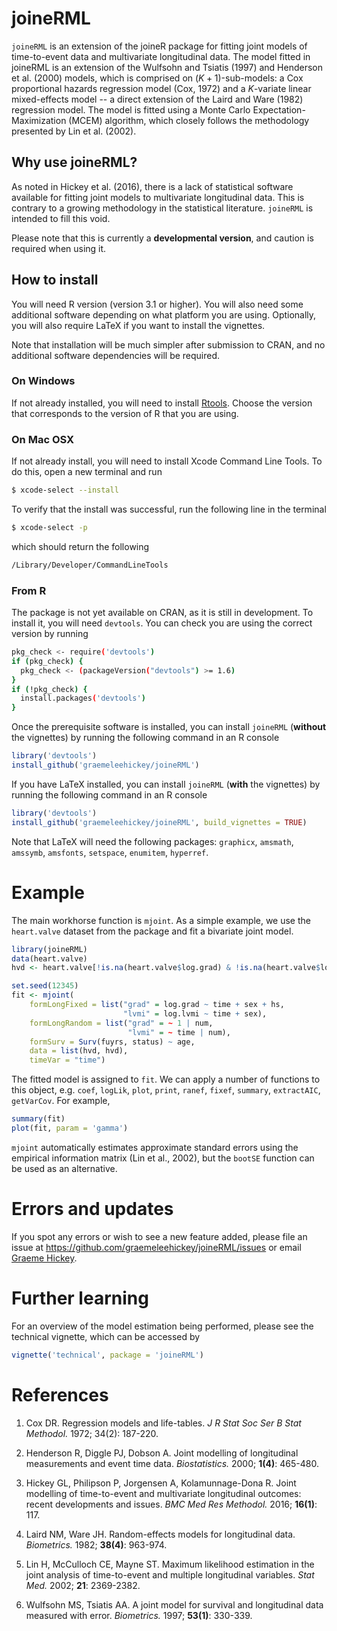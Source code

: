 
<!-- README.md is generated from README.Rmd. Please edit that file -->
joineRML
========

`joineRML` is an extension of the joineR package for fitting joint models of time-to-event data and multivariate longitudinal data. The model fitted in joineRML is an extension of the Wulfsohn and Tsiatis (1997) and Henderson et al. (2000) models, which is comprised on (*K* + 1)-sub-models: a Cox proportional hazards regression model (Cox, 1972) and a *K*-variate linear mixed-effects model -- a direct extension of the Laird and Ware (1982) regression model. The model is fitted using a Monte Carlo Expectation-Maximization (MCEM) algorithm, which closely follows the methodology presented by Lin et al. (2002).

Why use joineRML?
-----------------

As noted in Hickey et al. (2016), there is a lack of statistical software available for fitting joint models to multivariate longitudinal data. This is contrary to a growing methodology in the statistical literature. `joineRML` is intended to fill this void.

Please note that this is currently a **developmental version**, and caution is required when using it.

How to install
--------------

You will need R version (version 3.1 or higher). You will also need some additional software depending on what platform you are using. Optionally, you will also require LaTeX if you want to install the vignettes.

Note that installation will be much simpler after submission to CRAN, and no additional software dependencies will be required.

### On Windows

If not already installed, you will need to install [Rtools](https://cran.r-project.org/bin/windows/Rtools/). Choose the version that corresponds to the version of R that you are using.

### On Mac OSX

If not already install, you will need to install Xcode Command Line Tools. To do this, open a new terminal and run

``` bash
$ xcode-select --install
```

To verify that the install was successful, run the following line in the terminal

``` bash
$ xcode-select -p
```

which should return the following

``` bash
/Library/Developer/CommandLineTools
```

### From R

The package is not yet available on CRAN, as it is still in development. To install it, you will need `devtools`. You can check you are using the correct version by running

``` bash
pkg_check <- require('devtools')
if (pkg_check) {
  pkg_check <- (packageVersion("devtools") >= 1.6)
}
if (!pkg_check) {
  install.packages('devtools')
}
```

Once the prerequisite software is installed, you can install `joineRML` (**without** the vignettes) by running the following command in an R console

``` r
library('devtools')
install_github('graemeleehickey/joineRML')
```

If you have LaTeX installed, you can install `joineRML` (**with** the vignettes) by running the following command in an R console

``` r
library('devtools')
install_github('graemeleehickey/joineRML', build_vignettes = TRUE)
```

Note that LaTeX will need the following packages: `graphicx`, `amsmath`, `amssymb`, `amsfonts`, `setspace`, `enumitem`, `hyperref`.

Example
=======

The main workhorse function is `mjoint`. As a simple example, we use the `heart.valve` dataset from the package and fit a bivariate joint model.

``` r
library(joineRML)
data(heart.valve)
hvd <- heart.valve[!is.na(heart.valve$log.grad) & !is.na(heart.valve$log.lvmi), ]

set.seed(12345)
fit <- mjoint(
    formLongFixed = list("grad" = log.grad ~ time + sex + hs,
                         "lvmi" = log.lvmi ~ time + sex),
    formLongRandom = list("grad" = ~ 1 | num,
                          "lvmi" = ~ time | num),
    formSurv = Surv(fuyrs, status) ~ age,
    data = list(hvd, hvd),
    timeVar = "time")
```

The fitted model is assigned to `fit`. We can apply a number of functions to this object, e.g. `coef`, `logLik`, `plot`, `print`, `ranef`, `fixef`, `summary`, `extractAIC`, `getVarCov`. For example,

``` r
summary(fit)
plot(fit, param = 'gamma')
```

`mjoint` automatically estimates approximate standard errors using the empirical information matrix (Lin et al., 2002), but the `bootSE` function can be used as an alternative.

Errors and updates
==================

If you spot any errors or wish to see a new feature added, please file an issue at <https://github.com/graemeleehickey/joineRML/issues> or email [Graeme Hickey](mailto:graeme.hickey@liverpool.ac.uk).

Further learning
================

For an overview of the model estimation being performed, please see the technical vignette, which can be accessed by

``` r
vignette('technical', package = 'joineRML')
```

References
==========

1.  Cox DR. Regression models and life-tables. *J R Stat Soc Ser B Stat Methodol.* 1972; 34(2): 187-220.

2.  Henderson R, Diggle PJ, Dobson A. Joint modelling of longitudinal measurements and event time data. *Biostatistics.* 2000; **1(4)**: 465-480.

3.  Hickey GL, Philipson P, Jorgensen A, Kolamunnage-Dona R. Joint modelling of time-to-event and multivariate longitudinal outcomes: recent developments and issues. *BMC Med Res Methodol.* 2016; **16(1)**: 117.

4.  Laird NM, Ware JH. Random-effects models for longitudinal data. *Biometrics.* 1982; **38(4)**: 963-974.

5.  Lin H, McCulloch CE, Mayne ST. Maximum likelihood estimation in the joint analysis of time-to-event and multiple longitudinal variables. *Stat Med.* 2002; **21**: 2369-2382.

6.  Wulfsohn MS, Tsiatis AA. A joint model for survival and longitudinal data measured with error. *Biometrics.* 1997; **53(1)**: 330-339.
